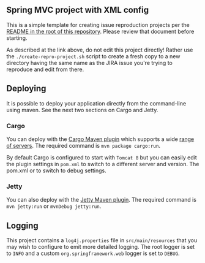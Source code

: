## Spring MVC project with XML config

This is a simple template for creating issue reproduction projects per
the [README in the root of this repository](https://github.com/spring-projects/spring-framework-issues#readme).
Please review that document before starting.

As described at the link above, do not edit this project directly! Rather
use the `./create-repro-project.sh` script to create a fresh copy to
a new directory having the same name as the JIRA issue you're trying
to reproduce and edit from there.

## Deploying

It is possible to deploy your application directly from the command-line
using maven. See the next two sections on Cargo and Jetty.

### Cargo

You can deploy with the [Cargo Maven plugin](http://cargo.codehaus.org/) which
supports a wide [range of servers](http://cargo.codehaus.org/Containers).
The required command is `mvn package cargo:run`.

By default Cargo is configured to start with `Tomcat 8` but you can easily
edit the plugin settings in `pom.xml` to switch to a different server
and version. The pom.xml  or to switch to debug settings.

### Jetty

You can also deploy with the
[Jetty Maven plugin](http://www.eclipse.org/jetty/documentation/current/jetty-maven-plugin.html).
The required command is `mvn jetty:run` or `mvnDebug jetty:run`.

## Logging

This project contains a `log4j.properties` file in `src/main/resources` that you
may wish to configure to emit more detailed logging.  The root logger is set to
`INFO` and a custom `org.springframework.web` logger is set to `DEBUG`.

